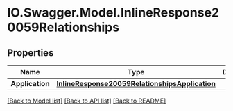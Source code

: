 # IO.Swagger.Model.InlineResponse20059Relationships
## Properties

Name | Type | Description | Notes
------------ | ------------- | ------------- | -------------
**Application** | [**InlineResponse20059RelationshipsApplication**](InlineResponse20059RelationshipsApplication.md) |  | [optional] 

[[Back to Model list]](../README.md#documentation-for-models) [[Back to API list]](../README.md#documentation-for-api-endpoints) [[Back to README]](../README.md)

